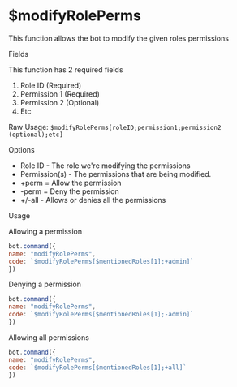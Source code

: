 # $modifyRolePerms

This function allows the bot to modify the given roles permissions

Fields

This function has 2 required fields

1. Role ID (Required)
2. Permission 1 (Required)
3. Permission 2 (Optional)
4. Etc

Raw Usage: `$modifyRolePerms[roleID;permission1;permission2 (optional);etc]`

Options

* Role ID - The role we're modifying the permissions
* Permission(s) - The permissions that are being modified.
* \+perm = Allow the permission
* \-perm = Deny the permission
* \+/-all - Allows or denies all the permissions

Usage

Allowing a permission

```javascript
bot.command({
name: "modifyRolePerms",
code: `$modifyRolePerms[$mentionedRoles[1];+admin]`
})
```

Denying a permission

```javascript
bot.command({
name: "modifyRolePerms",
code: `$modifyRolePerms[$mentionedRoles[1];-admin]`
})
```

Allowing all permissions

```javascript
bot.command({
name: "modifyRolePerms",
code: `$modifyRolePerms[$mentionedRoles[1];+all]`
})
```
